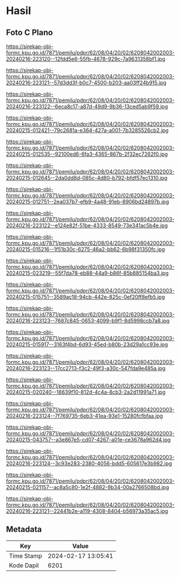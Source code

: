 # Hasil

## Foto C Plano

https://sirekap-obj-formc.kpu.go.id/7871/pemilu/pdpr/62/08/04/20/02/6208042002003-20240216-223120--12fdd5e6-55fb-4678-929c-7a9631358bf1.jpg

https://sirekap-obj-formc.kpu.go.id/7871/pemilu/pdpr/62/08/04/20/02/6208042002003-20240216-223121--57d3dd3f-b0c7-4500-b203-aa03ff24b915.jpg

https://sirekap-obj-formc.kpu.go.id/7871/pemilu/pdpr/62/08/04/20/02/6208042002003-20240216-223122--6eca8c17-a87d-49d9-9b36-13ced5ab9f59.jpg

https://sirekap-obj-formc.kpu.go.id/7871/pemilu/pdpr/62/08/04/20/02/6208042002003-20240215-012421--79c2681a-e364-427a-a001-7b3285526cb2.jpg

https://sirekap-obj-formc.kpu.go.id/7871/pemilu/pdpr/62/08/04/20/02/6208042002003-20240215-012535--92100ed6-6fa3-4365-867b-2f32ec7262f0.jpg

https://sirekap-obj-formc.kpu.go.id/7871/pemilu/pdpr/62/08/04/20/02/6208042002003-20240215-012645--2da0dd8d-085c-4d80-b792-bfdf57ec1310.jpg

https://sirekap-obj-formc.kpu.go.id/7871/pemilu/pdpr/62/08/04/20/02/6208042002003-20240215-012751--2ea037b7-efb9-4a48-91eb-8906bd24897b.jpg

https://sirekap-obj-formc.kpu.go.id/7871/pemilu/pdpr/62/08/04/20/02/6208042002003-20240216-223122--e124e82f-51be-4333-8549-73e341ac5b4e.jpg

https://sirekap-obj-formc.kpu.go.id/7871/pemilu/pdpr/62/08/04/20/02/6208042002003-20240215-015216--1f51b30c-6275-46a2-bb62-6b98f31350fc.jpg

https://sirekap-obj-formc.kpu.go.id/7871/pemilu/pdpr/62/08/04/20/02/6208042002003-20240215-023219--55f7da78-eb88-44a9-b86f-85b885154ba3.jpg

https://sirekap-obj-formc.kpu.go.id/7871/pemilu/pdpr/62/08/04/20/02/6208042002003-20240215-015751--3589ac18-94cb-442e-825c-0ef20ff8efb5.jpg

https://sirekap-obj-formc.kpu.go.id/7871/pemilu/pdpr/62/08/04/20/02/6208042002003-20240216-223123--7687c845-0653-4099-b9f1-8d5998ccb7a8.jpg

https://sirekap-obj-formc.kpu.go.id/7871/pemilu/pdpr/62/08/04/20/02/6208042002003-20240215-015917--3163f4bd-6d93-45ed-b80b-23d29a1cc93e.jpg

https://sirekap-obj-formc.kpu.go.id/7871/pemilu/pdpr/62/08/04/20/02/6208042002003-20240216-223123--17cc2713-f3c2-49f3-a30c-547fda9e485a.jpg

https://sirekap-obj-formc.kpu.go.id/7871/pemilu/pdpr/62/08/04/20/02/6208042002003-20240215-020240--18639f10-812d-4c4a-8cb3-2a2d11991a71.jpg

https://sirekap-obj-formc.kpu.go.id/7871/pemilu/pdpr/62/08/04/20/02/6208042002003-20240216-223124--7f769735-6eb3-41ea-93e1-15280fcfbfaa.jpg

https://sirekap-obj-formc.kpu.go.id/7871/pemilu/pdpr/62/08/04/20/02/6208042002003-20240215-043757--a3e867e5-cd07-4267-a01e-ce3678a962d4.jpg

https://sirekap-obj-formc.kpu.go.id/7871/pemilu/pdpr/62/08/04/20/02/6208042002003-20240216-223124--3c93e283-2380-4056-bdd5-605617e3b982.jpg

https://sirekap-obj-formc.kpu.go.id/7871/pemilu/pdpr/62/08/04/20/02/6208042002003-20240215-021157--ac8a5c80-1e2f-4882-9b34-00a2766508bd.jpg

https://sirekap-obj-formc.kpu.go.id/7871/pemilu/pdpr/62/08/04/20/02/6208042002003-20240216-223121--22441b2e-a119-4308-8404-b56973a35ac5.jpg


## Metadata

| Key        | Value               |
| ---------- | ------------------- |
| Time Stamp | 2024-02-17 13:05:41 |
| Kode Dapil | 6201                |




